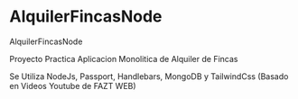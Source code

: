 # AlquilerFincasNode
AlquilerFincasNode

Proyecto Practica Aplicacion Monolitica de Alquiler de Fincas 

Se Utiliza NodeJs, Passport, Handlebars, MongoDB y TailwindCss (Basado en Videos Youtube de FAZT WEB)
